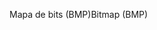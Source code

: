 <span data-ttu-id="feeed-101">Mapa de bits (BMP)</span><span class="sxs-lookup"><span data-stu-id="feeed-101">Bitmap (BMP)</span></span>